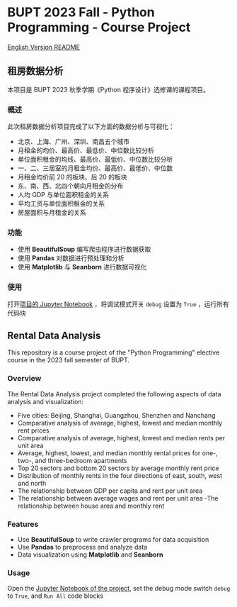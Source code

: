 # BUPT 2023 Fall - Python Programming - Course Project

[English Version README](#en)

## 租房数据分析

本项目是 BUPT 2023 秋季学期《Python 程序设计》选修课的课程项目。

### 概述

此次租房数据分析项目完成了以下方面的数据分析与可视化：

- 北京、上海、广州、深圳、南昌五个城市
- 月租金的均价、最高价、最低价、中位数比较分析
- 单位面积租金的均线、最高价、最低价、中位数比较分析
- 一、二、三居室的月租金均价、最高价、最低价、中位数
- 月租金均价前 20 的板块、后 20 的板块
- 东、南、西、北四个朝向月租金的分布
- 人均 GDP 与单位面积租金的关系
- 平均工资与单位面积租金的关系
- 房屋面积与月租金的关系

### 功能

- 使用 **BeautifulSoup** 编写爬虫程序进行数据获取
- 使用 **Pandas** 对数据进行预处理和分析
- 使用 **Matplotlib** 与 **Seanborn** 进行数据可视化

### 使用

打开[项目的 Jupyter Notebook](https://github.com/dsyislearning/bupt-py/blob/main/project/final.ipynb) ，将调试模式开关 `debug` 设置为 `True` ，运行所有代码块

<h2 id="en">Rental Data Analysis</h2>

This repository is a course project of the "Python Programming" elective course in the 2023 fall semester of BUPT.

### Overview

The Rental Data Analysis project completed the following aspects of data analysis and visualization:

- Five cities: Beijing, Shanghai, Guangzhou, Shenzhen and Nanchang
- Comparative analysis of average, highest, lowest and median monthly rent prices
- Comparative analysis of average, highest, lowest and median rents per unit area
- Average, highest, lowest, and median monthly rental prices for one-, two-, and three-bedroom apartments
- Top 20 sectors and bottom 20 sectors by average monthly rent price
- Distribution of monthly rents in the four directions of east, south, west and north
- The relationship between GDP per capita and rent per unit area
- The relationship between average wages and rent per unit area
-The relationship between house area and monthly rent

### Features

- Use **BeautifulSoup** to write crawler programs for data acquisition
- Use **Pandas** to preprocess and analyze data
- Data visualization using **Matplotlib** and **Seanborn**

### Usage

Open the [Jupyter Notebook of the project](https://github.com/dsyislearning/bupt-py/blob/main/project/final.ipynb), set the debug mode switch `debug` to `True`, and `Run All` code blocks
